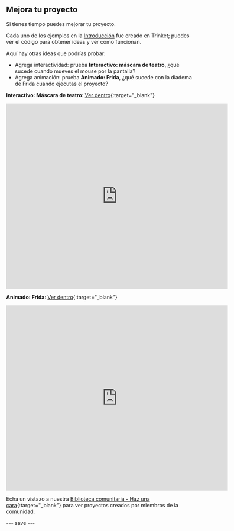 ## Mejora tu proyecto

Si tienes tiempo puedes mejorar tu proyecto.

Cada uno de los ejemplos en la [Introducción](.) fue  creado en Trinket; puedes ver el código para obtener ideas y ver cómo funcionan.

Aquí hay otras ideas que podrías probar:
- Agrega interactividad: prueba **Interactivo: máscara de teatro**, ¿qué sucede cuando mueves el mouse por la pantalla?
- Agrega animación: prueba **Animado: Frida**, ¿qué sucede con la diadema de Frida cuando ejecutas el proyecto?

**Interactivo: Máscara de teatro**: [Ver dentro](https://trinket.io/python/86d89fad13){:target="_blank"}
<div class="trinket">
  <iframe src="https://trinket.io/embed/python/86d89fad13?outputOnly=true&start=result" width="600" height="500" frameborder="0" marginwidth="0" marginheight="0" allowfullscreen>
  </iframe>
</div>

**Animado: Frida**: [Ver dentro](https://trinket.io/python/3d69be294a){:target="_blank"}
<div class="trinket">
  <iframe src="https://trinket.io/embed/python/3d69be294a?outputOnly=true&start=result" width="600" height="500" frameborder="0" marginwidth="0" marginheight="0" allowfullscreen>
  </iframe>
</div>

Echa un vistazo a nuestra [Biblioteca comunitaria - Haz una cara](https://wke.lt/w/s/8sVH4f){:target="_blank"} para ver proyectos creados por miembros de la comunidad.

--- save ---
